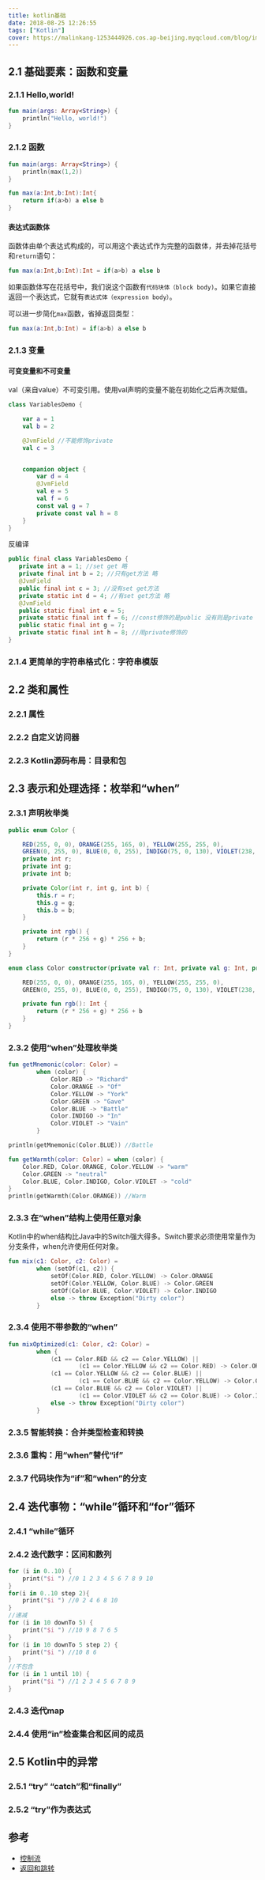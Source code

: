 ```yaml
---
title: kotlin基础
date: 2018-08-25 12:26:55
tags: ["Kotlin"]
cover: https://malinkang-1253444926.cos.ap-beijing.myqcloud.com/blog/images/cover/千与千寻12.png
---
```


## 2.1 基础要素：函数和变量

### 2.1.1 Hello,world!

```kotlin
fun main(args: Array<String>) {
    println("Hello, world!")
}
```

### 2.1.2 函数

```kotlin
fun main(args: Array<String>) {
    println(max(1,2))
}

fun max(a:Int,b:Int):Int{
    return if(a>b) a else b
}
```

#### 表达式函数体

函数体由单个表达式构成的，可以用这个表达式作为完整的函数体，并去掉花括号和`return`语句：

```kotlin
fun max(a:Int,b:Int):Int = if(a>b) a else b
```

如果函数体写在花括号中，我们说这个函数有`代码块体（block body)`。如果它直接返回一个表达式，它就有`表达式体（expression body）`。

可以进一步简化`max`函数，省掉返回类型：

```kotlin
fun max(a:Int,b:Int) = if(a>b) a else b
```

### 2.1.3 变量

#### 可变变量和不可变量

val（来自value）不可变引用。使用val声明的变量不能在初始化之后再次赋值。

```kotlin
class VariablesDemo {

    var a = 1
    val b = 2

    @JvmField //不能修饰private
    val c = 3


    companion object {
        var d = 4
        @JvmField
        val e = 5
        val f = 6
        const val g = 7
        private const val h = 8
    }
}
```
反编译

```java
public final class VariablesDemo {
   private int a = 1; //set get 略
   private final int b = 2; //只有get方法 略
   @JvmField 
   public final int c = 3; //没有set get方法 
   private static int d = 4; //有set get方法 略
   @JvmField
   public static final int e = 5; 
   private static final int f = 6; //const修饰的是public 没有则是private
   public static final int g = 7;
   private static final int h = 8; //用private修饰的
}
```
### 2.1.4  更简单的字符串格式化：字符串模版

## 2.2 类和属性

### 2.2.1 属性

### 2.2.2 自定义访问器

### 2.2.3 Kotlin源码布局：目录和包

## 2.3 表示和处理选择：枚举和“when”

### 2.3.1 声明枚举类

```java
public enum Color {

    RED(255, 0, 0), ORANGE(255, 165, 0), YELLOW(255, 255, 0),
    GREEN(0, 255, 0), BLUE(0, 0, 255), INDIGO(75, 0, 130), VIOLET(238, 130, 238);
    private int r;
    private int g;
    private int b;

    private Color(int r, int g, int b) {
        this.r = r;
        this.g = g;
        this.b = b;
    }

    private int rgb() {
        return (r * 256 + g) * 256 + b;
    }
}
```

```kotlin
enum class Color constructor(private val r: Int, private val g: Int, private val b: Int) {

    RED(255, 0, 0), ORANGE(255, 165, 0), YELLOW(255, 255, 0),
    GREEN(0, 255, 0), BLUE(0, 0, 255), INDIGO(75, 0, 130), VIOLET(238, 130, 238);

    private fun rgb(): Int {
        return (r * 256 + g) * 256 + b
    }
}
```

### 2.3.2 使用“when”处理枚举类

```kotlin
fun getMnemonic(color: Color) =
        when (color) {
            Color.RED -> "Richard"
            Color.ORANGE -> "Of"
            Color.YELLOW -> "York"
            Color.GREEN -> "Gave"
            Color.BLUE -> "Battle"
            Color.INDIGO -> "In"
            Color.VIOLET -> "Vain"
        }

println(getMnemonic(Color.BLUE)) //Battle
```

```kotlin
fun getWarmth(color: Color) = when (color) {
    Color.RED, Color.ORANGE, Color.YELLOW -> "warm"
    Color.GREEN -> "neutral"
    Color.BLUE, Color.INDIGO, Color.VIOLET -> "cold"
}
println(getWarmth(Color.ORANGE)) //Warm
```

### 2.3.3 在“when”结构上使用任意对象

Kotlin中的when结构比Java中的Switch强大得多。Switch要求必须使用常量作为分支条件，when允许使用任何对象。

```kotlin
fun mix(c1: Color, c2: Color) =
        when (setOf(c1, c2)) {
            setOf(Color.RED, Color.YELLOW) -> Color.ORANGE
            setOf(Color.YELLOW, Color.BLUE) -> Color.GREEN
            setOf(Color.BLUE, Color.VIOLET) -> Color.INDIGO
            else -> throw Exception("Dirty color")
        }
```

### 2.3.4 使用不带参数的“when”

```kotlin
fun mixOptimized(c1: Color, c2: Color) =
        when {
            (c1 == Color.RED && c2 == Color.YELLOW) ||
                    (c1 == Color.YELLOW && c2 == Color.RED) -> Color.ORANGE
            (c1 == Color.YELLOW && c2 == Color.BLUE) ||
                    (c1 == Color.BLUE && c2 == Color.YELLOW) -> Color.GREEN
            (c1 == Color.BLUE && c2 == Color.VIOLET) ||
                    (c1 == Color.VIOLET && c2 == Color.BLUE) -> Color.INDIGO
            else -> throw Exception("Dirty color")
        }
```

### 2.3.5 智能转换：合并类型检查和转换

### 2.3.6 重构：用“when”替代“if”

### 2.3.7 代码块作为“if”和“when”的分支

## 2.4 迭代事物：“while”循环和“for”循环

### 2.4.1 “while”循环

### 2.4.2 迭代数字：区间和数列

```kotlin
for (i in 0..10) {
    print("$i ") //0 1 2 3 4 5 6 7 8 9 10 
}
for(i in 0..10 step 2){
    print("$i ") //0 2 4 6 8 10
}
//递减
for (i in 10 downTo 5) {
    print("$i ") //10 9 8 7 6 5 
}
for (i in 10 downTo 5 step 2) {
    print("$i ") //10 8 6 
}
//不包含
for (i in 1 until 10) {
    print("$i ") //1 2 3 4 5 6 7 8 9
}
```

### 2.4.3 迭代map

### 2.4.4 使用“in”检查集合和区间的成员

## 2.5 Kotlin中的异常

### 2.5.1 “try” “catch”和“finally”

### 2.5.2 “try”作为表达式

## 参考
* [控制流](https://www.kotlincn.net/docs/reference/control-flow.html)
* [返回和跳转](https://www.kotlincn.net/docs/reference/returns.html)